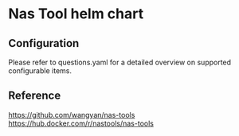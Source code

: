 # Nas Tool helm chart

## Configuration

Please refer to questions.yaml for a detailed overview on supported configurable items.

## Reference
https://github.com/wangyan/nas-tools
https://hub.docker.com/r/nastools/nas-tools
